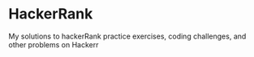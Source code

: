 # HackerRank
My solutions to hackerRank practice exercises, coding challenges, and other problems on Hackerr
